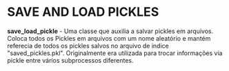 # SAVE AND LOAD PICKLES

**save_load_pickle** - Uma classe que auxilia a salvar pickles em arquivos. Coloca todos os Pickles em arquivos com um nome aleatório
e mantém referecia de todos os pickles salvos no arquivo de indice "saved_pickles.pkl". 
Originalmente era utilizada para trocar informações via pickle entre vários subprocessos diferentes.

